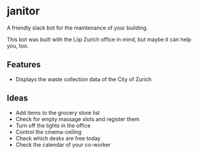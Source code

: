 janitor
=======

A friendly slack bot for the maintenance of your building.

This bot was built with the Liip Zurich office in mind, but maybe it can help you, too.

## Features

* Displays the waste collection data of the City of Zurich

## Ideas

* Add items to the grocery store list
* Check for empty massage slots and register them
* Turn off the lights in the office
* Control the cinema-ceiling
* Check which desks are free today
* Check the calendar of your co-worker
